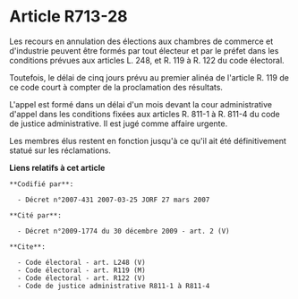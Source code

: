 # Article R713-28

Les recours en annulation des élections aux chambres de commerce et d'industrie peuvent être formés par tout électeur et par
le préfet dans les conditions prévues aux articles L. 248, et R. 119 à R. 122 du code électoral.

Toutefois, le délai de cinq jours prévu au premier alinéa de l'article R. 119 de ce code court à compter de la proclamation
des résultats.

L'appel est formé dans un délai d'un mois devant la cour administrative d'appel dans les conditions fixées aux articles R.
811-1 à R. 811-4 du code de justice administrative. Il est jugé comme affaire urgente.

Les membres élus restent en fonction jusqu'à ce qu'il ait été définitivement statué sur les réclamations.

**Liens relatifs à cet article**

	**Codifié par**:

	  - Décret n°2007-431 2007-03-25 JORF 27 mars 2007

	**Cité par**:

	  - Décret n°2009-1774 du 30 décembre 2009 - art. 2 (V)

	**Cite**:

	  - Code électoral - art. L248 (V)
	  - Code électoral - art. R119 (M)
	  - Code électoral - art. R122 (V)
	  - Code de justice administrative R811-1 à R811-4
